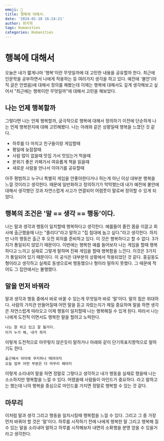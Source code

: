```yaml
---
emoji: 🪽
title: 행복에 대해서.
date: '2024-01-10 16:24:21'
author: 최지혁
tags: Humanities
categories: Humanities
---
```

# 행복에 대해서 
오늘은 내가 짧게나마 '행복'이란 무엇일까에 대 고민한 내용을 공유할까 한다. 최근에 인문학을 공부하면서 나에게 적용하는 등 여러가지 생각을 하고 있다. 예전에 '불안'(아직 글은 안썼음)에 대해서 정의를 해봤는데 이제는 행복에 대해서도 깊게 생각해보고 싶어서 "최근에는 행복이란 무엇일까"에 대해서 고민을 해보았다. 
## 나는 언제 행복할까 
그렇다면 나는 언제 행복할까, 궁극적으로 행복에 대해서 정의하기 이전에 단순하게 나는 언제 행복한지에 대해 고민해봤다. 나는 아래와 같은 상황일때 행복을 느꼈던 것 같다.

- 하루를 다 마치고 친구들이랑 게임할때
- 평일에 늦잠잘때 
- 사람 많이 없을때 맛집 가서 맛있는거 먹을때
- 분위기 좋은 카페가서 여유롭게 책을 읽을때
- 새로운  사람을 만나서 이야기를 공유할때

아주 평범하고 누구나 특별히 게임을 안좋아한다거나 하는게 아닌 이상 대부분 행복을 느낄 것이라고 생각한다. 때문에 일반화하고 정의하기가 막막했는데 내가 예전에 불안에 대해서 생각했던 것과 자연스럽게 사고가 연결되어 어렴풋이 말로써 정의할 수 있게 되었다. 

## 행복의 조건은 '말 == 생각 == 행동'이다.
 나는 말과 생각과 행동이 일치할때 행복하다고 생각한다. 예를들어 졸린 몸을 이끌고 회사에 출근했을때 나는 "졸리다"라고 말하고 "집 침대에 눕고 싶다."라고 생각한다. 하지만 나의 행동은 출근 후 오전 회의를 준비하고 있다. 이 것은 행복하다고 할 수 없다. 3가지가 통일되지 않았기 때문이다. 
 이번에는 행복한 예를 들어보자 나는 게임을 할때 행복하다고 느끼고 실재로 그렇게 말하며 진짜 게임을 할때 행복함을 느낀다. 이것은 3가지가 통일되어 있기 때문이다.
이 공식은 대부분의 상황에서 적용되었던 것 같다. 홍길동도 형이라고 생각하고 실제로 동생으로써 행동했으나 형이라 말하지 못했다. 그 때문에 적어도 그 집안에서는 불행했다.
## 말을 먼저 바꿔라
말과 생각과 행동 중에서 바로 바꿀 수 있는게 무엇일까 바로 '말'이다. 말의 힘은 위대하다. 사람의 가치관 만들어질때 어떤 말을 듣고 자랐는지가 제일 중요하며 말을 하면 생각은 자연스럽게 따라오고 이제 행동이 일치할때 나는 행복해질 수 있게 된다. 
따라서 나는 나에게 도전적 이면서도 행복한 말을 할려고 노력한다. 
```
나는 잘 하고 있고 잘 될거다.
이거 누가 해, 내가 하지
```

이렇게 도전적으로 아무렇지 않은듯이 말하거나 아래와 같이 단기목표지향적으로 말하기도 한다.
```
출근해서 아아에 쿠키하나 때려야지
오늘 업무 어떤 부분은 다 마무리 해야지
```
이렇게 소리내어 말을 하면 정말로 그렇다고 생각하고 내가 행동을 실재로 했을때 나는 소소하지만 행복함을 느낄 수 있다. 어렸을때 사람들이 마인드가 중요하다. 라고 말하고는 했는데 나의 행복을 중심으로 마인드를 가지면 정말로 행복할 수 있는 것 같다.

## 마무리
이처럼 말과 생각 그리고 행동을 일치시킬때 행복함을 느낄 수 있다. 그리고 그 중 가장먼저 바꿔야 할 것은 '말'이다. 하루를 시작하기 전에 나에게 행복한 말 그리고 행복해 질수 있는 말을 소리내어 말하고 하루를 시작해보자 내면의 소확행을 분명 얻을 수 있을거라고 생각한다.